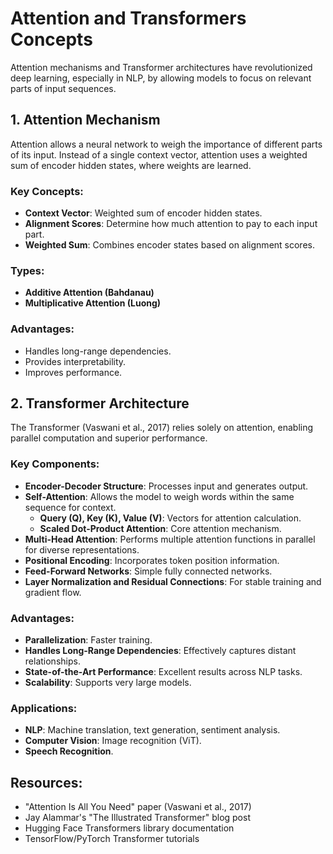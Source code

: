 # Attention and Transformers Concepts

Attention mechanisms and Transformer architectures have revolutionized deep learning, especially in NLP, by allowing models to focus on relevant parts of input sequences.

## 1. Attention Mechanism

Attention allows a neural network to weigh the importance of different parts of its input. Instead of a single context vector, attention uses a weighted sum of encoder hidden states, where weights are learned.

### Key Concepts:

*   **Context Vector**: Weighted sum of encoder hidden states.
*   **Alignment Scores**: Determine how much attention to pay to each input part.
*   **Weighted Sum**: Combines encoder states based on alignment scores.

### Types:

*   **Additive Attention (Bahdanau)**
*   **Multiplicative Attention (Luong)**

### Advantages:

*   Handles long-range dependencies.
*   Provides interpretability.
*   Improves performance.

## 2. Transformer Architecture

The Transformer (Vaswani et al., 2017) relies solely on attention, enabling parallel computation and superior performance.

### Key Components:

*   **Encoder-Decoder Structure**: Processes input and generates output.
*   **Self-Attention**: Allows the model to weigh words within the same sequence for context.
    *   **Query (Q), Key (K), Value (V)**: Vectors for attention calculation.
    *   **Scaled Dot-Product Attention**: Core attention mechanism.
*   **Multi-Head Attention**: Performs multiple attention functions in parallel for diverse representations.
*   **Positional Encoding**: Incorporates token position information.
*   **Feed-Forward Networks**: Simple fully connected networks.
*   **Layer Normalization and Residual Connections**: For stable training and gradient flow.

### Advantages:

*   **Parallelization**: Faster training.
*   **Handles Long-Range Dependencies**: Effectively captures distant relationships.
*   **State-of-the-Art Performance**: Excellent results across NLP tasks.
*   **Scalability**: Supports very large models.

### Applications:

*   **NLP**: Machine translation, text generation, sentiment analysis.
*   **Computer Vision**: Image recognition (ViT).
*   **Speech Recognition**.

## Resources:

*   "Attention Is All You Need" paper (Vaswani et al., 2017)
*   Jay Alammar's "The Illustrated Transformer" blog post
*   Hugging Face Transformers library documentation
*   TensorFlow/PyTorch Transformer tutorials
